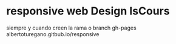 # responsive web Design IsCours
siempre y cuando creen la rama o branch gh-pages
albertoturegano.gitbub.io/responsive


